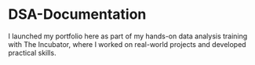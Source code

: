 # DSA-Documentation
I launched my portfolio here as part of my hands-on data analysis training with The Incubator, where I worked on real-world projects and developed practical skills.
